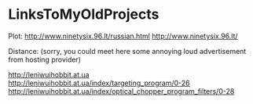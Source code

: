 # LinksToMyOldProjects

Plot:
http://www.ninetysix.96.lt/russian.html
http://www.ninetysix.96.lt/

Distance:
(sorry, you could meet here some annoying loud advertisement from hosting provider)

http://leniwuihobbit.at.ua
http://leniwuihobbit.at.ua/index/targeting_program/0-26
http://leniwuihobbit.at.ua/index/optical_chopper_program_filters/0-28
